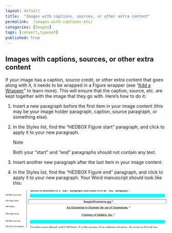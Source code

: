 ```yaml
---
layout: default
title:  "Images with captions, sources, or other extra content"
permalink:  /images-with-captions-etc/
categories: [Images]
tags: [convert,typeset]
published: true
---
```


<section data-type="chapter" class="hsecchapter" data-hederis-type="hsecchapter" id="images-with-captions-etc" data-pi-attrs="id: images-with-captions-etc; data-tags: convert,typeset;" role="doc-chapter" data-tags="convert,typeset" data-author-name=" " data-book-title=" " title="Images with captions, sources, or other extra content"><h1 data-hederis-type="hblkchaptitle" class="hblkchaptitle" id="pH9YDHbvY">Images with captions, sources, or other extra content</h1><p class="hblkp" data-hederis-type="hblkp" id="pDpaM0HYT">If your image has a caption, source credit, or other extra content that goes along with it, it needs to be wrapped in a Figure wrapper (see &#8220;<a href="{% post_url 2020-07-25-18-AddaWrapper %}" data-hederis-type="hspana" id="pYI4luJee"><span class="Hyperlink" data-hederis-type="hspnspan" id="pWdU2tFIe">Add a Wrapper</span></a>&#8221; to learn more). This will ensure that the caption, source, etc. are kept together with the image that they go with. Here&#8217;s how to do it:</p><ol class="hwprnumlist" data-hederis-type="hwprnumlist" id="pWWFUtm1z"><li class="hblkoli" data-hederis-type="hblkoli" id="liK9ETg8ko"><p class="hblkoli" data-hederis-type="hblklip" id="pA9rKimeF">Insert a new paragraph before the first item in your image content (this may be your image holder paragraph, caption, source paragraph, or something else).</p></li><li class="hblkoli" data-hederis-type="hblkoli" id="liueguJURk"><p class="hblkoli" data-hederis-type="hblklip" id="pePXmSn7Q">In the Styles list, find the &#8220;HEDBOX Figure start&#8221; paragraph, and click to apply it to your new paragraph.</p><aside class="hwprbox box" data-hederis-type="hwprbox" id="pK8ck3lfi" data-type="sidebar"><p class="hblktype" data-hederis-type="hblktype" id="pgSRpkeNX">Note</p><p class="hblkp" data-hederis-type="hblkp" id="pEVoxFZVj">Both your &#8220;start&#8221; and &#8220;end&#8221; paragraphs should not contain any text.</p></aside></li><li class="hblkoli" data-hederis-type="hblkoli" id="liVSW6Fw2q"><p class="hblkoli" data-hederis-type="hblklip" id="pQSy5sv36">Insert another new paragraph after the last item in your image content.</p></li><li class="hblkoli" data-hederis-type="hblkoli" id="likVJH4jlg"><p class="hblkoli" data-hederis-type="hblklip" id="px2V6OCq1">In the Styles list, find the &#8220;HEDBOX Figure end&#8221; paragraph, and click to apply it to your new paragraph. Your Word manuscript should look like this:</p></li></ol><img data-hederis-type="hblkimg" class="hblkimg" id="pArkBCzg2" src="/images/image_2.png" data-img-src="image_2.png"/></section>